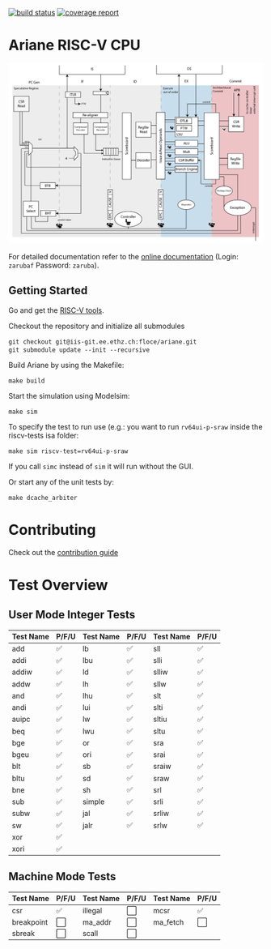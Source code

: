 [![build status](https://iis-git.ee.ethz.ch/floce/ariane/badges/initial-dev/build.svg)](https://iis-git.ee.ethz.ch/floce/ariane/commits/initial-dev)
[![coverage report](https://iis-git.ee.ethz.ch/floce/ariane/badges/initial-dev/coverage.svg)](https://iis-git.ee.ethz.ch/floce/ariane/commits/initial-dev)

# Ariane RISC-V CPU

![](docs/fig/ariane_overview.png)

For detailed documentation refer to the [online documentation](http://www.be4web.net/ariane/) (Login: `zarubaf` Password: `zaruba`).

## Getting Started
Go and get the [RISC-V tools](https://github.com/riscv/riscv-tools).

Checkout the repository and initialize all submodules
```
git checkout git@iis-git.ee.ethz.ch:floce/ariane.git
git submodule update --init --recursive
```

Build Ariane by using the Makefile:
```
make build
```

Start the simulation using Modelsim:
```
make sim
```
To specify the test to run use (e.g.: you want to run `rv64ui-p-sraw` inside the riscv-tests isa folder:
```
make sim riscv-test=rv64ui-p-sraw
```
If you call `simc` instead of `sim` it will run without the GUI.

Or start any of the unit tests by:
```
make dcache_arbiter
```
# Contributing

Check out the [contribution guide](CONTRIBUTING.md)

# Test Overview

## User Mode Integer Tests

| **Test Name** |     **P/F/U**      | **Test Name** |     **P/F/U**      | **Test Name** |     **P/F/U**      |
|---------------|--------------------|---------------|--------------------|---------------|--------------------|
| add           | :white_check_mark: | lb            | :white_check_mark: | sll           | :white_check_mark: |
| addi          | :white_check_mark: | lbu           | :white_check_mark: | slli          | :white_check_mark: |
| addiw         | :white_check_mark: | ld            | :white_check_mark: | slliw         | :white_check_mark: |
| addw          | :white_check_mark: | lh            | :white_check_mark: | sllw          | :white_check_mark: |
| and           | :white_check_mark: | lhu           | :white_check_mark: | slt           | :white_check_mark: |
| andi          | :white_check_mark: | lui           | :white_check_mark: | slti          | :white_check_mark: |
| auipc         | :white_check_mark: | lw            | :white_check_mark: | sltiu         | :white_check_mark: |
| beq           | :white_check_mark: | lwu           | :white_check_mark: | sltu          | :white_check_mark: |
| bge           | :white_check_mark: | or            | :white_check_mark: | sra           | :white_check_mark: |
| bgeu          | :white_check_mark: | ori           | :white_check_mark: | srai          | :white_check_mark: |
| blt           | :white_check_mark: | sb            | :white_check_mark: | sraiw         | :white_check_mark: |
| bltu          | :white_check_mark: | sd            | :white_check_mark: | sraw          | :white_check_mark: |
| bne           | :white_check_mark: | sh            | :white_check_mark: | srl           | :white_check_mark: |
| sub           | :white_check_mark: | simple        | :white_check_mark: | srli          | :white_check_mark: |
| subw          | :white_check_mark: | jal           | :white_check_mark: | srliw         | :white_check_mark: |
| sw            | :white_check_mark: | jalr          | :white_check_mark: | srlw          | :white_check_mark: |
| xor           | :white_check_mark: |               |                    |               |                    |
| xori          | :white_check_mark: |               |                    |               |                    |

## Machine Mode Tests

| **Test Name** |      **P/F/U**       | **Test Name** |      **P/F/U**       | **Test Name** |      **P/F/U**       |
|---------------|----------------------|---------------|----------------------|---------------|----------------------|
| csr           | :white_check_mark:   | illegal       | :white_large_square: | mcsr          | :white_check_mark:   |
| breakpoint    | :white_large_square: | ma_addr       | :white_large_square: | ma_fetch      | :white_large_square: |
| sbreak        | :white_large_square: | scall         | :white_large_square: |               |                      |
